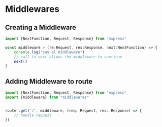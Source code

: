 # Middlewares

## Creating a Middleware

```typescript
import {NextFunction, Request, Response} from "express"

const middleware = (re:Request, res:Response, next:NextFunction) => {
    console.log("soy el middleware")
    // call to next allows the middleware to continue
    next()
}
```

## Adding Middleware to route
```typescript
import {NextFunction, Request, Response} from "express"
import {middleware} from "middlewares"


router.get('/', middleware, (req: Request, res: Response) => {
    // handle request
})
```